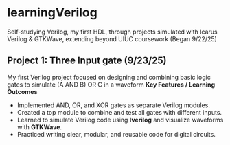 # learningVerilog
Self-studying Verilog, my first HDL, through projects simulated with Icarus Verilog & GTKWave, extending beyond UIUC coursework (Began 9/22/25)

## Project 1: Three Input  gate (9/23/25)
My first Verilog project focused on designing and combining basic logic gates to simulate (A AND B) OR C in a waveform
**Key Features / Learning Outcomes**  
- Implemented AND, OR, and XOR gates as separate Verilog modules.  
- Created a top module to combine and test all gates with different inputs.  
- Learned to simulate Verilog code using **Iverilog** and visualize waveforms with **GTKWave**.  
- Practiced writing clear, modular, and reusable code for digital circuits.
